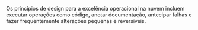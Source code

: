 Os princípios de design para a excelência operacional na nuvem incluem executar operações como código, anotar documentação, antecipar falhas e fazer frequentemente alterações pequenas e reversíveis.